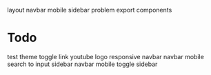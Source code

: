 layout
navbar mobile sidebar problem
export components

# Todo

test theme toggle
link youtube logo
responsive navbar
navbar mobile search to input
sidebar
navbar mobile toggle sidebar
